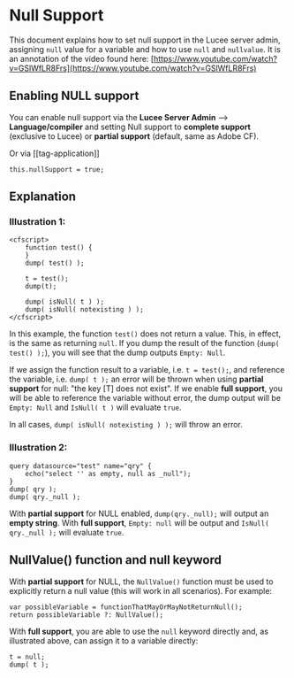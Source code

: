 <!--
{
  "title": "Null Support",
  "id": "null_support",
  "related": [
    "function-isnull",
    "function-nullvalue"
  ],
  "description": "This document explains how to set null support in the Lucee server admin, assigning `null` value for a variable and how to use `null` and `nullvalue`.",
  "keywords": [
    "Null support",
    "null keyword",
    "NullValue function",
    "isNull function",
    "Lucee"
  ]
}
-->
# Null Support

This document explains how to set null support in the Lucee server admin, assigning `null` value for a variable and how to use `null` and `nullvalue`. It is an annotation of the video found here: [https://www.youtube.com/watch?v=GSlWfLR8Frs](https://www.youtube.com/watch?v=GSlWfLR8Frs)

## Enabling NULL support

You can enable null support via the **Lucee Server Admin** --> **Language/compiler** and setting Null support to **complete support** (exclusive to Lucee) or **partial support** (default, same as Adobe CF).

Or via [[tag-application]]

```lucee
this.nullSupport = true;
```

## Explanation

### Illustration 1:

```lucee
<cfscript>
    function test() {
    }
    dump( test() );

    t = test();
    dump(t);

    dump( isNull( t ) );
    dump( isNull( notexisting ) );
</cfscript>
```

In this example, the function `test()` does not return a value. This, in effect, is the same as returning `null`. If you dump the result of the function (`dump( test() );`), you will see that the dump outputs `Empty: Null`.

If we assign the function result to a variable, i.e. `t = test();`, and reference the variable, i.e. `dump( t );` an error will be thrown when using **partial support** for null: "the key [T] does not exist". If we enable **full support**, you will be able to reference the variable without error, the dump output will be `Empty: Null` and `IsNull( t )` will evaluate `true`.

In all cases, `dump( isNull( notexisting ) );` will throw an error.

### Illustration 2:

```luceescript
query datasource="test" name="qry" {
    echo("select '' as empty, null as _null");
}
dump( qry );
dump( qry._null );
```

With **partial support** for NULL enabled, `dump(qry._null);` will output an **empty string**.
With **full support**, `Empty: null` will be output and `IsNull( qry._null );` will evaluate `true`.

## NullValue() function and null keyword

With **partial support** for NULL, the `NullValue()` function must be used to explicitly return a null value (this will work in all scenarios). For example:

```luceescript
var possibleVariable = functionThatMayOrMayNotReturnNull();
return possibleVariable ?: NullValue();
```

With **full support**, you are able to use the `null` keyword directly and, as illustrated above, can assign it to a variable directly:

```luceescript
t = null;
dump( t );
```